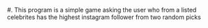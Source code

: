 #. This program is a simple game asking the user who from a listed celebrites has the highest instagram follower  from two random picks 